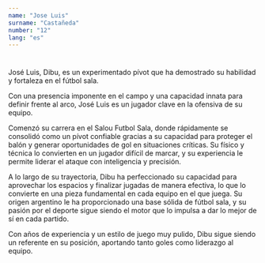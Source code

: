 ```yaml
---
name: "Jose Luis"
surname: "Castañeda"
number: "12"
lang: "es"
---
```


#

José Luis, Dibu, es un experimentado pívot que ha demostrado su habilidad y fortaleza en el fútbol sala.

Con una presencia imponente en el campo y una capacidad innata para definir frente al arco, José Luis es un jugador clave en la ofensiva de su equipo.

Comenzó su carrera en el Salou Futbol Sala, donde rápidamente se consolidó como un pívot confiable gracias a su capacidad para proteger el balón y generar oportunidades de gol en situaciones críticas. Su físico y técnica lo convierten en un jugador difícil de marcar, y su experiencia le permite liderar el ataque con inteligencia y precisión.

A lo largo de su trayectoria, Dibu ha perfeccionado su capacidad para aprovechar los espacios y finalizar jugadas de manera efectiva, lo que lo convierte en una pieza fundamental en cada equipo en el que juega. Su origen argentino le ha proporcionado una base sólida de fútbol sala, y su pasión por el deporte sigue siendo el motor que lo impulsa a dar lo mejor de sí en cada partido.

Con años de experiencia y un estilo de juego muy pulido, Dibu sigue siendo un referente en su posición, aportando tanto goles como liderazgo al equipo.
